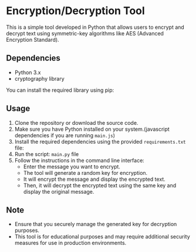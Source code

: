 # Encryption/Decryption Tool

This is a simple tool developed in Python that allows users to encrypt and decrypt text using symmetric-key algorithms like AES (Advanced Encryption Standard).

## Dependencies

- Python 3.x
- cryptography library

You can install the required library using pip:


## Usage

1. Clone the repository or download the source code.
2. Make sure you have Python installed on your system.(javascript dependencies if you are running `main.js`)
3. Install the required dependencies using the provided `requirements.txt` file:
4. Run the script: `main.py` file
5. Follow the instructions in the command line interface:
   - Enter the message you want to encrypt.
   - The tool will generate a random key for encryption.
   - It will encrypt the message and display the encrypted text.
   - Then, it will decrypt the encrypted text using the same key and display the original message.

## Note

- Ensure that you securely manage the generated key for decryption purposes.
- This tool is for educational purposes and may require additional security measures for use in production environments.
